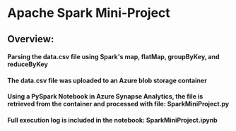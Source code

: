 # Apache Spark Mini-Project

## Overview:
#### Parsing the data.csv file using Spark's map, flatMap, groupByKey, and reduceByKey
#### The data.csv file was uploaded to an Azure blob storage container 
#### Using a PySpark Notebook in Azure Synapse Analytics, the file is retrieved from the container and processed with file: SparkMiniProject.py
#### Full execution log is included in the notebook: SparkMiniProject.ipynb






